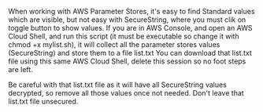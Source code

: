 When working with AWS Parameter Stores, it's easy to find Standard values which are visible, but not easy with SecureString, where you must clik on toggle button to show values.
If you are in AWS Console, and open an AWS Cloud Shell, and run this script (it must be executable so change it with chmod +x mylist.sh), it will collect all the parameter stores values (SecureString) and store them to a file list.txt
You can download that list.txt file using this same AWS Cloud Shell, delete this session so no foot steps are left.

Be careful with that list.txt file as it will have all SecureString values decrypted, so remove all those values once not needed.
Don't leave that list.txt file unsecured.

